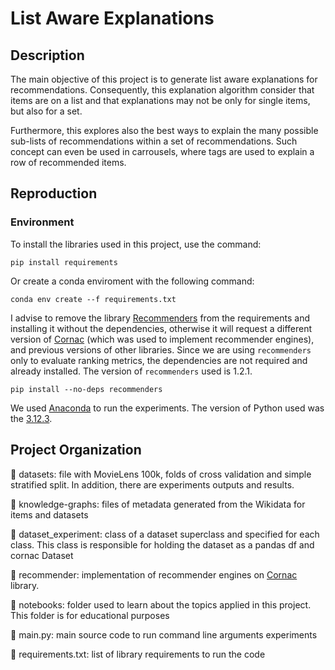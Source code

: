 # List Aware Explanations

## Description
The main objective of this project is to generate list
aware explanations for recommendations. Consequently, this explanation algorithm 
consider that items are on a list and that explanations may not be only for
single items, but also for a set. 

Furthermore, this explores also the best ways to explain the many
possible sub-lists of recommendations within a set of 
recommendations. Such concept can even be used in carrousels, where tags
are used to explain a row of recommended items.

## Reproduction
### Environment 
To install the libraries used in this project, use the command: 
    
    pip install requirements

Or create a conda enviroment with the following command:

    conda env create --f requirements.txt

I advise to remove the library [Recommenders](https://github.com/recommenders-team/recommenders) from the requirements 
and installing it without the dependencies, otherwise it will request a different version of 
[Cornac](https://github.com/PreferredAI/cornac) (which was used to implement recommender engines), and previous 
versions of other libraries. Since we are using ```recommenders``` only to evaluate ranking metrics, the dependencies 
are not required and already installed. The version of ```recommenders``` used is 1.2.1.

    pip install --no-deps recommenders

We used [Anaconda](https://www.anaconda.com/) to run the experiments. The version of Python used was the [3.12.3](https://www.python.org/downloads/release/python-3123/).

## Project Organization

:file_folder: datasets: file with MovieLens 100k, 
folds of cross validation and simple stratified split.
In addition, there are experiments outputs and results.

:file_folder: knowledge-graphs: files of metadata generated from the Wikidata for items and datasets

:file_folder: dataset_experiment: class of a dataset superclass and specified for each class. This class
is responsible for holding the dataset as a pandas df and cornac Dataset

:file_folder: recommender: implementation of recommender engines on [Cornac](https://github.com/PreferredAI/cornac) library.

:file_folder: notebooks: folder used to learn about the topics applied in this project. This folder is for educational
purposes

:page_facing_up: main.py: main source code to run command line arguments experiments

:page_facing_up: requirements.txt: list of library requirements to run the code